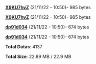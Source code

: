 [**X9KU7hvZ**](/data/X9KU7hvZ.txt) (21/11/22 - 10:50)- 985 bytes

[**X9KU7hvZ**](/data/X9KU7hvZ.txt) (21/11/22 - 10:50)- 985 bytes

[**dp91d034**](/data/dp91d034.txt) (21/11/22 - 10:50)- 674 bytes

[**dp91d034**](/data/dp91d034.txt) (21/11/22 - 10:50)- 674 bytes

**Total Datas**: 4137

**Total Size**: 22.89 MB / 22.9 MB